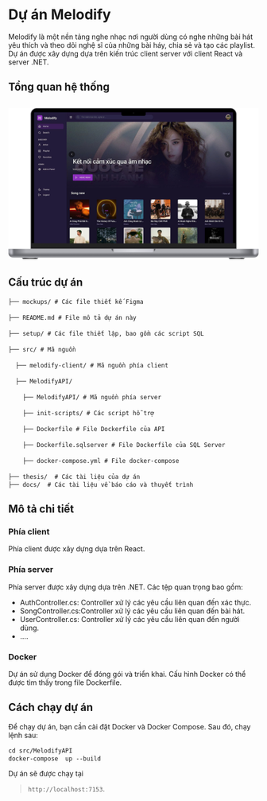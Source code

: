 
# Dự án Melodify

Melodify là một nền tảng nghe nhạc nơi người dùng có nghe những bài hát yêu thích và theo dõi nghệ sĩ của những bài háy, chia sẻ và tạo các playlist. Dự án được xây dựng dựa trên kiến trúc client server với client React và server .NET.

## Tổng quan hệ thống

## ![Melodify](./thesis/png/ui.png)

## Cấu trúc dự án

```
├── mockups/ # Các file thiết kế Figma

├── README.md # File mô tả dự án này

├── setup/ # Các file thiết lập, bao gồm các script SQL

├── src/ # Mã nguồn

  ├── melodify-client/ # Mã nguồn phía client

  ├── MelodifyAPI/
    
    ├── MelodifyAPI/ # Mã nguồn phía server

    ├── init-scripts/ # Các script hỗ trợ

    ├── Dockerfile # File Dockerfile của API

    ├── Dockerfile.sqlserver # File Dockerfile của SQL Server

    ├── docker-compose.yml # File docker-compose

├── thesis/  # Các tài liệu của dự án
├── docs/  # Các tài liệu về báo cáo và thuyết trình
```
## Mô tả chi tiết

### Phía client

Phía client được xây dựng dựa trên React.

### Phía server

Phía server được xây dựng dựa trên .NET. Các tệp quan trọng bao gồm:

-   AuthController.cs: Controller xử lý các yêu cầu liên quan đến xác thực.
-   SongController.cs:Controller xử lý các yêu cầu liên quan đến bài hát.
-   UserController.cs: Controller xử lý các yêu cầu liên quan đến người dùng.
- ....

### Docker

Dự án sử dụng Docker để đóng gói và triển khai. Cấu hình Docker có thể được tìm thấy trong file Dockerfile.

## Cách chạy dự án

Để chạy dự án, bạn cần cài đặt Docker và Docker Compose. Sau đó, chạy lệnh sau:
```
cd src/MelodifyAPI
docker-compose  up --build
```
Dự án sẽ được chạy tại   
>`http://localhost:7153`.